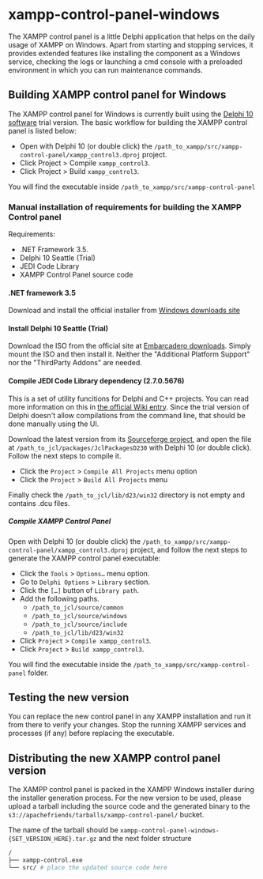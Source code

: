 xampp-control-panel-windows
===========================

The XAMPP control panel is a little Delphi application that helps on the daily usage of XAMPP on Windows. Apart from starting and stopping services, it provides extended features like installing the component as a Windows service, checking the logs or launching a cmd console with a preloaded environment in which you can run maintenance commands.

## Building XAMPP control panel for Windows

The XAMPP control panel for Windows is currently built using the [Delphi 10 software](https://downloads.embarcadero.com/Item/30352) trial version. The basic workflow for building the XAMPP control panel is listed below:

- Open with Delphi 10 (or double click) the `/path_to_xampp/src/xampp-control-panel/xampp_control3.dproj` project.
- Click Project > Compile `xampp_control3`.
- Click Project > Build `xampp_control3`.

You will find the executable inside `/path_to_xampp/src/xampp-control-panel`

### Manual installation of requirements for building the XAMPP Control panel

Requirements:

- .NET Framework 3.5.
- Delphi 10 Seattle (Trial)
- JEDI Code Library
- XAMPP Control Panel source code

#### .NET framework 3.5

Download and install the official installer from [Windows downloads site](https://www.microsoft.com/en-us/download/details.aspx?id=25150)

#### Install Delphi 10 Seattle (Trial)

Download the ISO from the official site at [Embarcadero downloads](https://downloads.embarcadero.com/Item/30352). Simply mount the ISO and then install it. Neither the "Additional Platform Support" nor the "ThirdParty Addons" are needed.

#### Compile JEDI Code Library dependency (2.7.0.5676)

This is a set of utility funcitions for Delphi and C++ projects. You can read more information on this in [the official Wiki entry](https://wiki.delphi-jedi.org/wiki/JEDI_Code_Library). Since the trial version of Delphi doesn't allow compilations from the command line, that should be done manually using the UI.

Download the latest version from its [Sourceforge project](https://sourceforge.net/projects/jcl/files/JCL%20Releases/), and open the file at `/path_to_jcl/packages/JclPackagesD230` with Delphi 10 (or double click). Follow the next steps to compile it.

* Click the `Project` > `Compile All Projects` menu option
* Click the `Project` > `Build All Projects` menu

Finally check the `/path_to_jcl/lib/d23/win32` directory is not empty and contains .dcu files.

##### Compile XAMPP Control Panel

Open with Delphi 10 (or double click) the `/path_to_xampp/src/xampp-control-panel/xampp_control3.dproj` project, and follow the next steps to generate the XAMPP control panel executable:

* Click the `Tools` > `Options…` menu option.
* Go to `Delphi Options` > `Library` section.
* Click the `[…]` button of `Library path`.
* Add the following paths.
  * `/path_to_jcl/source/common`
  * `/path_to_jcl/source/windows`
  * `/path_to_jcl/source/include`
  * `/path_to_jcl/lib/d23/win32`
* Click `Project` > `Compile xampp_control3`.
* Click `Project` > `Build xampp_control3`.

You will find the executable inside the `/path_to_xampp/src/xampp-control-panel` folder.

## Testing the new version

You can replace the new control panel in any XAMPP installation and run it from there to verify your changes. Stop the running XAMPP services and processes (if any) before replacing the executable.

## Distributing the new XAMPP control panel version

The XAMPP control panel is packed in the XAMPP Windows installer during the installer generation process. For the new version to be used, please upload a tarball including the source code and the generated binary to the `s3://apachefriends/tarballs/xampp-control-panel/` bucket.

The name of the tarball should be `xampp-control-panel-windows-{SET_VERSION_HERE}.tar.gz` and the next folder structure

```bash
/
├── xampp-control.exe
└── src/ # place the updated source code here
```
